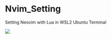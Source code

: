 # Nvim_Setting
Setting Neovim with Lua in WSL2 Ubuntu Terminal

<img src = "https://user-images.githubusercontent.com/58673491/184859545-6f84db33-3f33-4480-b12b-0f93071c447f.PNG"/>
